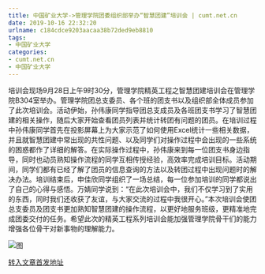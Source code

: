 ```yaml
---
title: 中国矿业大学->管理学院团委组织部举办“智慧团建”培训会 | cumt.net.cn
date: 2019-10-16 22:32:20
urlname: c184cdce9203aacaa38b72ded9eb8810
tags: 
- 中国矿业大学
categories:
- cumt.net.cn
- 中国矿业大学
---
```

培训会现场9月28日上午9时30分，管理学院精英工程之智慧团建培训会在管理学院B304室举办。管理学院团总支委员、各个班的团支书以及组织部全体成员参加了此次培训会。活动伊始，孙伟康同学指导团总支成员及各班团支书学习了智慧团建的相关操作，随后大家开始查看团员列表并统计转团有问题的团员。在培训过程中孙伟康同学首先在投影屏幕上为大家示范了如何使用Excel统计一些相关数据，并且就智慧团建中常出现的共性问题、以及同学们对操作过程中会出现的一些系统的困惑都作了详细的解答。在实际操作过程中，孙伟康来到每一位团支书身边指导，同时也动员熟知操作流程的同学互相传授经验，高效率完成培训目标。活动期间，同学们都有已经了解了团员的信息查询的方法以及转团过程中出现问题时的解决办法。培训结束后，申佳欣同学组织了一场总结，每一位参加培训的同学都说出了自己的心得与感悟。万婧同学说到：“在此次培训会中，我们不仅学习到了实用的东西，同时我们还收获了友谊，与大家交流的过程中我很开心。”本次培训会使团总支委员及团支书更加熟知智慧团建的操作流程，以更好地服务班级，更精准地完成团委交付的任务。希望此次的精英工程系列培训会能加强管理学院骨干们的能力增强各位骨干对新事物的理解能力。

![图](http://xwzx.cumt.edu.cn/_upload/article/images/20/be/6ddef0f347b7af94f55b91d29078/98e8848e-acc9-4cfc-bbce-5086f86aaac8.jpg)

[转入文章首发地址](http://xwzx.cumt.edu.cn/4a/41/c523a543297/page.htm)